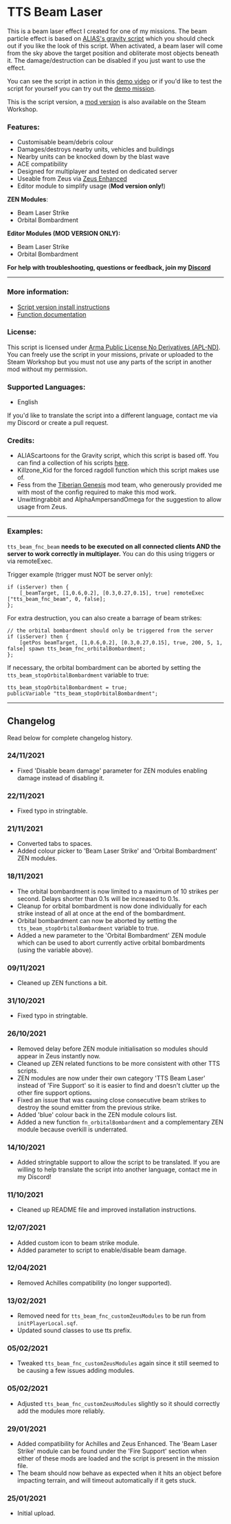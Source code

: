 # TTS Beam Laser
This is a beam laser effect I created for one of my missions. The beam particle effect is based on [ALIAS's gravity script](https://steamcommunity.com/sharedfiles/filedetails/?id=884555116) which you should check out if you like the look of this script. When activated, a beam laser will come from the sky above the target position and obliterate most objects beneath it. The damage/destruction can be disabled if you just want to use the effect.

You can see the script in action in this [demo video](https://www.youtube.com/watch?v=OPNlwLIzreI) or if you'd like to test the script for yourself you can try out the [demo mission](https://steamcommunity.com/sharedfiles/filedetails/?id=2373483475).

This is the script version, a [mod version](https://steamcommunity.com/sharedfiles/filedetails/?id=2393517275) is also available on the Steam Workshop.

### **Features:**
- Customisable beam/debris colour
- Damages/destroys nearby units, vehicles and buildings
- Nearby units can be knocked down by the blast wave
- ACE compatibility
- Designed for multiplayer and tested on dedicated server
- Useable from Zeus via [Zeus Enhanced](https://steamcommunity.com/sharedfiles/filedetails/?id=1779063631)
- Editor module to simplify usage (**Mod version only!**)

**ZEN Modules**:
- Beam Laser Strike
- Orbital Bombardment

**Editor Modules (MOD VERSION ONLY):**
- Beam Laser Strike
- Orbital Bombardment

**For help with troubleshooting, questions or feedback, join my [Discord](https://discord.gg/8Y2ENWQMpK)**

___

### **More information:**
- [Script version install instructions](https://github.com/TheTimidShade/TTS-Beam/wiki/Script-version-install-instructions)
- [Function documentation](https://github.com/TheTimidShade/TTS-Beam/wiki/Function-documentation)

### **License:**
This script is licensed under [Arma Public License No Derivatives (APL-ND)](https://www.bohemia.net/community/licenses/arma-public-license-nd). You can freely use the script in your missions, private or uploaded to the Steam Workshop but you must not use any parts of the script in another mod without my permission.

### **Supported Languages:**
- English  

If you'd like to translate the script into a different language, contact me via my Discord or create a pull request.

### **Credits:**
- ALIAScartoons for the Gravity script, which this script is based off. You can find a collection of his scripts [here](https://steamcommunity.com/workshop/filedetails/?id=1123074587). 
- Killzone_Kid for the forced ragdoll function which this script makes use of. 
- Fess from the [Tiberian Genesis](https://steamcommunity.com/sharedfiles/filedetails/?id=2336555877) mod team, who generously provided me with most of the config required to make this mod work.
- Unwittingrabbit and AlphaAmpersandOmega for the suggestion to allow usage from Zeus.

___

### **Examples:**  
`tts_beam_fnc_beam` **needs to be executed on all connected clients AND the server to work correctly in multiplayer.** You can do this using triggers or via remoteExec.  

Trigger example (trigger must NOT be server only):
```sqf
if (isServer) then {
    [_beamTarget, [1,0.6,0.2], [0.3,0.27,0.15], true] remoteExec ["tts_beam_fnc_beam", 0, false];
};
```

For extra destruction, you can also create a barrage of beam strikes:
```sqf
// the orbital bombardment should only be triggered from the server
if (isServer) then {
    [getPos beamTarget, [1,0.6,0.2], [0.3,0.27,0.15], true, 200, 5, 1, false] spawn tts_beam_fnc_orbitalBombardment; 
};
```
If necessary, the orbital bombardment can be aborted by setting the `tts_beam_stopOrbitalBombardment` variable to true:
```sqf
tts_beam_stopOrbitalBombardment = true;
publicVariable "tts_beam_stopOrbitalBombardment";
```

___

## Changelog
Read below for complete changelog history.

### 24/11/2021
- Fixed 'Disable beam damage' parameter for ZEN modules enabling damage instead of disabling it.

### 22/11/2021
- Fixed typo in stringtable.

### 21/11/2021
- Converted tabs to spaces.
- Added colour picker to 'Beam Laser Strike' and 'Orbital Bombardment' ZEN modules.

### 18/11/2021
- The orbital bombardment is now limited to a maximum of 10 strikes per second. Delays shorter than 0.1s will be increased to 0.1s.
- Cleanup for orbital bombardment is now done individually for each strike instead of all at once at the end of the bombardment.
- Orbital bombardment can now be aborted by setting the `tts_beam_stopOrbitalBombardment` variable to true.
- Added a new parameter to the 'Orbital Bombardment' ZEN module which can be used to abort currently active orbital bombardments (using the variable above).

### 09/11/2021
- Cleaned up ZEN functions a bit.

### 31/10/2021
- Fixed typo in stringtable.

### 26/10/2021
- Removed delay before ZEN module initialisation so modules should appear in Zeus instantly now.
- Cleaned up ZEN related functions to be more consistent with other TTS scripts.
- ZEN modules are now under their own category 'TTS Beam Laser' instead of 'Fire Support' so it is easier to find and doesn't clutter up the other fire support options.
- Fixed an issue that was causing close consecutive beam strikes to destroy the sound emitter from the previous strike.
- Added 'blue' colour back in the ZEN module colours list.
- Added a new function `fn_orbitalBombardment` and a complementary ZEN module because overkill is underrated.

### 14/10/2021
- Added stringtable support to allow the script to be translated. If you are willing to help translate the script into another language, contact me in my Discord!

### 11/10/2021
- Cleaned up README file and improved installation instructions.

### 12/07/2021
- Added custom icon to beam strike module.
- Added parameter to script to enable/disable beam damage.

### 12/04/2021
- Removed Achilles compatibility (no longer supported).

### 13/02/2021
- Removed need for `tts_beam_fnc_customZeusModules` to be run from `initPlayerLocal.sqf`.
- Updated sound classes to use tts prefix.

### 05/02/2021
- Tweaked `tts_beam_fnc_customZeusModules` again since it still seemed to be causing a few issues adding modules.

### 05/02/2021
- Adjusted `tts_beam_fnc_customZeusModules` slightly so it should correctly add the modules more reliably.

### 29/01/2021
- Added compatibility for Achilles and Zeus Enhanced. The 'Beam Laser Strike' module can be found under the 'Fire Support' section when either of these mods are loaded and the script is present in the mission file. 
- The beam should now behave as expected when it hits an object before impacting terrain, and will timeout automatically if it gets stuck.

### 25/01/2021
- Initial upload.
